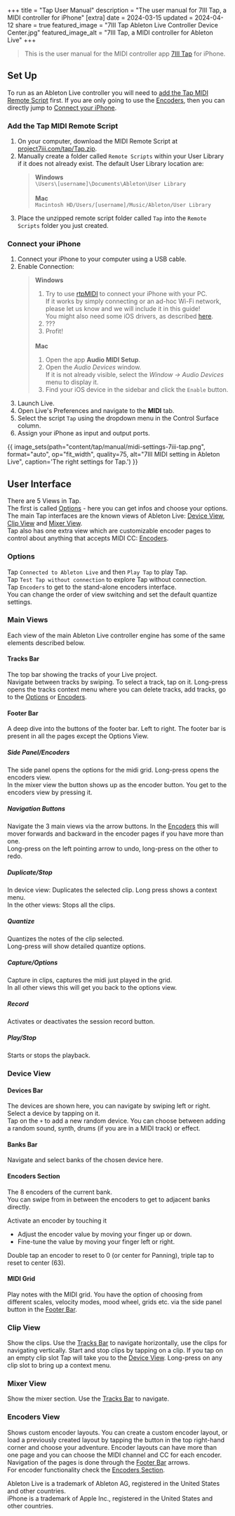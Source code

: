 +++
title = "Tap User Manual"
description = "The user manual for 7III Tap, a MIDI controller for iPhone"
[extra]
date = 2024-03-15
updated = 2024-04-12
share = true
featured_image = "7III Tap Ableton Live Controller Device Center.jpg"
featured_image_alt = "7III Tap, a MIDI controller for Ableton Live"
+++
>This is the user manual for the MIDI controller app [7III Tap](/tap) for iPhone.


## Set Up
To run as an Ableton Live controller you will need to [add the Tap MIDI Remote Script](#add-the-tap-midi-remote-script) first. If you are only going to use the [Encoders](#encoders-view), then you can directly jump to [Connect your iPhone](#connect-your-iphone).

### Add the Tap MIDI Remote Script
<ol>
<li>On your computer, download the MIDI Remote Script at <a href="/tap/Tap.zip" download>project7iii.com/tap/Tap.zip</a>.</li>
<li>Manually create a folder called <code>Remote Scripts</code> within your User Library if it does not already exist. The default User Library location are:
 <blockquote class="list_block">
 <strong>Windows</strong><br><code>\Users\[username]\Documents\Ableton\User Library</code>
 <br>
 <br><strong>Mac</strong><br><code>Macintosh HD/Users/[username]/Music/Ableton/User Library</code>
 </blockquote>
 </li>
<li>Place the unzipped remote script folder called <code>Tap</code> into the <code>Remote Scripts</code> folder you just created.</li>
</ol>


### Connect your iPhone
<ol>
<li>Connect your iPhone to your computer using a USB cable.</li>
<li>Enable Connection:</li>
<blockquote class="list_block">
<strong>Windows</strong>
<ol>
<li>Try to use <a href="https://www.tobias-erichsen.de/software/rtpmidi.html">rtpMIDI</a> to connect your iPhone with your PC.<br>
If it works by simply connecting or an ad-hoc Wi-Fi network, please let us know and we will include it in this guide!<br>
You might also need some iOS drivers, as described <a href="https://www.copytrans.net/support/install-iphone-ipod-touch-and-ipad-drivers-without-installing-itunes/">here</a>.</li>
<li>???</li>
<li>Profit!</li>
</ol>
<br>
<strong>Mac</strong>
<ol>
<li>Open the app <strong>Audio MIDI Setup</strong>.</li>
<li>Open the <em>Audio Devices</em> window.<br>
If it is not already visible, select the <em>Window -&gt; Audio Devices</em> menu to display it.</li>
<li>Find your iOS device in the sidebar and click the <code>Enable</code> button.</li>
</ol>
</blockquote>
<li>Launch Live.</li>
<li>Open Live&#39;s Preferences and navigate to the <strong>MIDI</strong> tab.</li>
<li>Select the script <code>Tap</code> using the dropdown menu in the Control Surface column.</li>
<li>Assign your iPhone as input and output ports.</li>
</ol>

{{ image_sets(path="content/tap/manual/midi-settings-7iii-tap.png", format="auto", op="fit_width", quality=75, alt="7III MIDI setting in Ableton Live", caption='The right settings for Tap.') }}

## User Interface
There are 5 Views in Tap.  
The first is called [Options](#options) - here you can get infos and choose your options.  
The main Tap interfaces are the known views of Ableton Live: [Device View](#device-view), [Clip View](#clip-view) and [Mixer View](#mixer-view).  
Tap also has one extra view which are customizable encoder pages to control about anything that accepts MIDI CC: [Encoders](#encoders-view).

### Options
Tap `Connected to Ableton Live` and then `Play Tap` to play Tap.  
Tap `Test Tap without connection` to explore Tap without connection.  
Tap `Encoders` to get to the stand-alone encoders interface.  
You can change the order of view switching and set the default quantize settings.

### Main Views
Each view of the main Ableton Live controller engine has some of the same elements described below.

#### Tracks Bar
The top bar showing the tracks of your Live project.  
Navigate between tracks by swiping. To select a track, tap on it. Long-press opens the tracks context menu where you can delete tracks, add tracks, go to the [Options](#options) or [Encoders](#encoders-view).

#### Footer Bar
A deep dive into the buttons of the footer bar. Left to right. The footer bar is present in all the pages except the Options View.

##### Side Panel/Encoders
The side panel opens the options for the midi grid. Long-press opens the encoders view.  
In the mixer view the button shows up as the encoder button. You get to the encoders view by pressing it.

##### Navigation Buttons
Navigate the 3 main views via the arrow buttons. In the [Encoders](#encoders-view) this will mover forwards and backward in the encoder pages if you have more than one.  
Long-press on the left pointing arrow to undo, long-press on the other to redo.

##### Duplicate/Stop
In device view: Duplicates the selected clip. Long press shows a context menu.  
In the other views: Stops all the clips.

##### Quantize
Quantizes the notes of the clip selected.  
Long-press will show detailed quantize options.

##### Capture/Options
Capture in clips, captures the midi just played in the grid.  
In all other views this will get you back to the options view.

##### Record
Activates or deactivates the session record button.

##### Play/Stop
Starts or stops the playback.

### Device View
#### Devices Bar
The devices are shown here, you can navigate by swiping left or right. Select a device by tapping on it.  
Tap on the `+` to add a new random device. You can choose between adding a random sound, synth, drums (if you are in a MIDI track) or effect.

#### Banks Bar
Navigate and select banks of the chosen device here.

#### Encoders Section
The 8 encoders of the current bank.  
You can swipe from in between the encoders to get to adjacent banks directly.

<div>Activate an encoder by touching it<br>
<ul>
<li>Adjust the encoder value by moving your finger up or down.</li>
<li>Fine-tune the value by moving your finger left or right.</li>
</ul></div>

Double tap an encoder to reset to 0 (or center for Panning), triple tap to reset to center (63).

#### MIDI Grid
Play notes with the MIDI grid. You have the option of choosing from different scales, velocity modes, mood wheel, grids etc. via the side panel button in the [Footer Bar](#footer-bar).

### Clip View
Show the clips. Use the [Tracks Bar](#tracks-bar) to navigate horizontally, use the clips for navigating vertically. Start and stop clips by tapping on a clip. If you tap on an empty clip slot Tap will take you to the [Device View](#device-view). Long-press on any clip slot to bring up a context menu.

### Mixer View
Show the mixer section. Use the [Tracks Bar](#tracks-bar) to navigate.

### Encoders View
Shows custom encoder layouts. You can create a custom encoder layout, or load a previously created layout by tapping the button in the top right-hand corner and choose your adventure. Encoder layouts can have more than one page and you can choose the MIDI channel and CC for each encoder. Navigation of the pages is done through the [Footer Bar](#footer-bar) arrows.  
For encoder functionality check the [Encoders Section](#encoders-section).

<div class="footnote-definition"><p>Ableton Live is a trademark of Ableton AG, registered in the United States and other countries.
<br>iPhone is a trademark of Apple Inc., registered in the United States and other countries.</p></div>